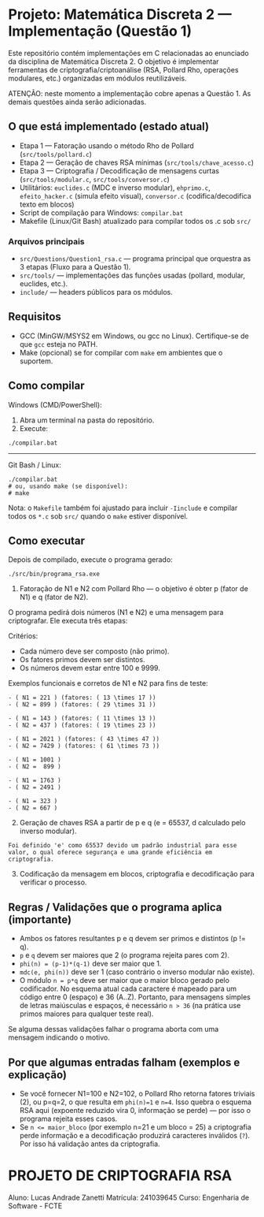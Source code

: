 # Projeto: Matemática Discreta 2 — Implementação (Questão 1)

Este repositório contém implementações em C relacionadas ao enunciado da disciplina de Matemática Discreta 2. O objetivo é implementar ferramentas de criptografia/criptoanálise (RSA, Pollard Rho, operações modulares, etc.) organizadas em módulos reutilizáveis.

ATENÇÃO: neste momento a implementação cobre apenas a Questão 1. As demais questões ainda serão adicionadas.

## O que está implementado (estado atual)

- Etapa 1 — Fatoração usando o método Rho de Pollard (`src/tools/pollard.c`)
- Etapa 2 — Geração de chaves RSA mínimas (`src/tools/chave_acesso.c`)
- Etapa 3 — Criptografia / Decodificação de mensagens curtas (`src/tools/modular.c`, `src/tools/conversor.c`)
- Utilitários: `euclides.c` (MDC e inverso modular), `ehprimo.c`, `efeito_hacker.c` (simula efeito visual), `conversor.c` (codifica/decodifica texto em blocos)
- Script de compilação para Windows: `compilar.bat`
- Makefile (Linux/Git Bash) atualizado para compilar todos os .c sob `src/`

### Arquivos principais

- `src/Questions/Question1_rsa.c` — programa principal que orquestra as 3 etapas (Fluxo para a Questão 1).
- `src/tools/` — implementações das funções usadas (pollard, modular, euclides, etc.).
- `include/` — headers públicos para os módulos.

## Requisitos

- GCC (MinGW/MSYS2 em Windows, ou gcc no Linux). Certifique-se de que `gcc` esteja no PATH.
- Make (opcional) se for compilar com `make` em ambientes que o suportem.

## Como compilar

Windows (CMD/PowerShell):

1. Abra um terminal na pasta do repositório.
2. Execute:

```
./compilar.bat
```

--------------------------------------------------------------------

Git Bash / Linux:

```
./compilar.bat
# ou, usando make (se disponível):
# make
```

Nota: o `Makefile` também foi ajustado para incluir `-Iinclude` e compilar todos os `*.c` sob `src/` quando o `make` estiver disponível.

## Como executar

Depois de compilado, execute o programa gerado:

```
./src/bin/programa_rsa.exe
```


1. Fatoração de N1 e N2 com Pollard Rho — o objetivo é obter p (fator de N1) e q (fator de N2).

O programa pedirá dois números (N1 e N2) e uma mensagem para criptografar. Ele executa três etapas:
    
Critérios:
- Cada número deve ser composto (não primo).
- Os fatores primos devem ser distintos.
- Os números devem estar entre 100 e 9999.

Exemplos funcionais e corretos de N1 e N2 para fins de teste:
```
- ( N1 = 221 ) (fatores: ( 13 \times 17 ))
- ( N2 = 899 ) (fatores: ( 29 \times 31 ))

- ( N1 = 143 ) (fatores: ( 11 \times 13 ))
- ( N2 = 437 ) (fatores: ( 19 \times 23 ))

- ( N1 = 2021 ) (fatores: ( 43 \times 47 ))
- ( N2 = 7429 ) (fatores: ( 61 \times 73 ))

- ( N1 = 1001 ) 
- ( N2 =  899 )

- ( N1 = 1763 ) 
- ( N2 = 2491 )

- ( N1 = 323 ) 
- ( N2 = 667 )

```

2. Geração de chaves RSA a partir de p e q (e = 65537, d calculado pelo inverso modular).

```
Foi definido 'e' como 65537 devido um padrão industrial para esse valor, o qual oferece segurança e uma grande eficiência em criptografia.
```

3. Codificação da mensagem em blocos, criptografia e decodificação para verificar o processo.

## Regras / Validações que o programa aplica (importante)

- Ambos os fatores resultantes p e q devem ser primos e distintos (p != q).
- `p` e `q` devem ser maiores que 2 (o programa rejeita pares com 2).
- `phi(n) = (p-1)*(q-1)` deve ser maior que 1.
- `mdc(e, phi(n))` deve ser 1 (caso contrário o inverso modular não existe).
- O módulo `n = p*q` deve ser maior que o maior bloco gerado pelo codificador. No esquema atual cada caractere é mapeado para um código entre 0 (espaço) e 36 (A..Z). Portanto, para mensagens simples de letras maiúsculas e espaços, é necessário `n > 36` (na prática use primos maiores para qualquer teste real).

Se alguma dessas validações falhar o programa aborta com uma mensagem indicando o motivo.

## Por que algumas entradas falham (exemplos e explicação)

- Se você fornecer N1=100 e N2=102, o Pollard Rho retorna fatores triviais (2), ou p=q=2, o que resulta em `phi(n)=1` e `n=4`. Isso quebra o esquema RSA aqui (expoente reduzido vira 0, informação se perde) — por isso o programa rejeita esses casos.
- Se `n <= maior_bloco` (por exemplo n=21 e um bloco = 25) a criptografia perde informação e a decodificação produzirá caracteres inválidos (`?`). Por isso há validação antes da criptografia.


# PROJETO DE CRIPTOGRAFIA RSA

Aluno: Lucas Andrade Zanetti
Matrícula: 241039645
Curso: Engenharia de Software - FCTE
